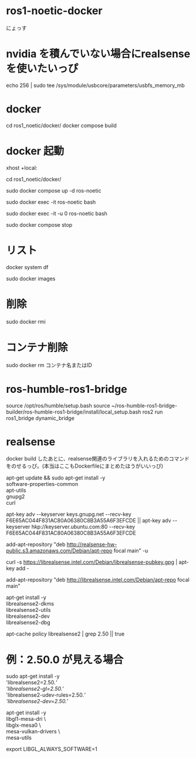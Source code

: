 # ros1-noetic-docker
にょっす

# nvidia を積んでいない場合にrealsenseを使いたいっぴ

echo 256 | sudo tee /sys/module/usbcore/parameters/usbfs_memory_mb

# docker 

cd ros1_noetic/docker/
docker compose build

# docker 起動
xhost +local:

cd ros1_noetic/docker/

sudo docker compose up -d ros-noetic

sudo docker exec -it ros-noetic bash

sudo docker exec -it -u 0 ros-noetic bash

sudo docker compose stop


# リスト
docker system df

sudo docker images

# 削除
sudo docker rmi　

# コンテナ削除
sudo docker rm コンテナ名またはID

# ros-humble-ros1-bridge
<!-- export ROS_MASTER_URI=http://dasnote20-RL7C-R45-4:11311/ -->

source /opt/ros/humble/setup.bash 
source ~/ros-humble-ros1-bridge-builder/ros-humble-ros1-bridge/install/local_setup.bash 
ros2 run ros1_bridge dynamic_bridge


# realsense 
docker build したあとに、realsense関連のライブラリを入れるためのコマンドをのせるっぴ。(本当はここもDockerfileにまとめたほうがいいっぴ)

apt-get update && sudo apt-get install -y \
    software-properties-common \
    apt-utils \
    gnupg2 \
    curl


apt-key adv --keyserver keys.gnupg.net --recv-key F6E65AC044F831AC80A06380C8B3A55A6F3EFCDE || apt-key adv --keyserver hkp://keyserver.ubuntu.com:80 --recv-key F6E65AC044F831AC80A06380C8B3A55A6F3EFCDE

add-apt-repository "deb http://realsense-hw-public.s3.amazonaws.com/Debian/apt-repo focal main" -u

curl -s https://librealsense.intel.com/Debian/librealsense-pubkey.gpg | apt-key add -

add-apt-repository "deb http://librealsense.intel.com/Debian/apt-repo focal main"

apt-get install -y \
    librealsense2-dkms \
    librealsense2-utils \
    librealsense2-dev \
    librealsense2-dbg

apt-cache policy librealsense2 | grep 2.50 || true

# 例：2.50.0 が見える場合
sudo apt-get install -y \
  'librealsense2=2.50.*' \
  'librealsense2-gl=2.50.*' \
  'librealsense2-udev-rules=2.50.*' \
  'librealsense2-dev=2.50.*'


apt-get install -y \
  libgl1-mesa-dri \      
  libglx-mesa0 \           
  mesa-vulkan-drivers \    
  mesa-utils 

export LIBGL_ALWAYS_SOFTWARE=1
